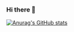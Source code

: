 ### Hi there 👋

[![Anurag's GitHub stats](https://github-readme-stats.vercel.app/api?username=R-drg&theme=radical)](https://github.com/anuraghazra/github-readme-stats)
